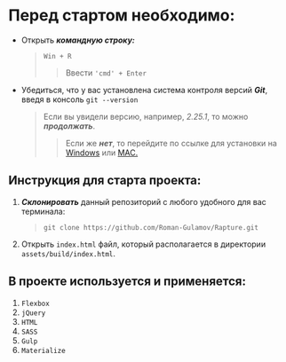 # Перед стартом необходимо:
* Открыть ***командную строку:***
    > `Win + R`
    >>Ввести `'cmd' + Enter`
>                   
* Убедиться, что у вас установлена система контроля версий ***Git***, введя в консоль `git --version`
    >Если вы увидели версию, например, _2.25.1_, то можно ***продолжать***.
    >>Если же ***нет***, то перейдите по ссылке для установки на [Windows](https://gitforwindows.org/) или [MAC.](https://git-scm.com/download/mac)

## Инструкция для старта проекта:

1. ***Склонировать*** данный репозиторий с любого удобного для вас терминала:
    > `git clone https://github.com/Roman-Gulamov/Rapture.git`
>                       
2. Открыть `index.html` файл, который располагается в директории `assets/build/index.html`.

## В проекте используется и применяется:
1. `Flexbox`
2. `jQuery`
3. `HTML`
4. `SASS`
5. `Gulp`
6. `Materialize`
